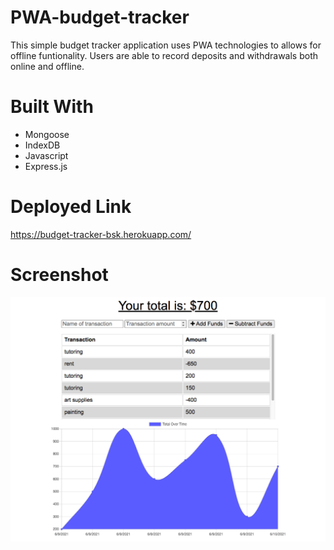# PWA-budget-tracker

This simple budget tracker application uses PWA technologies to allows for offline funtionality. Users are able to record deposits and withdrawals both online and offline. 

# Built With

- Mongoose
- IndexDB
- Javascript
- Express.js

# Deployed Link
https://budget-tracker-bsk.herokuapp.com/
# Screenshot 

![Homepage](public/icons/budget-app.png)
